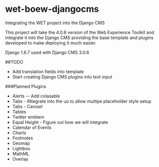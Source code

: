 wet-boew-djangocms
==================

Integrating the WET project into the Django CMS


This project will take the 4.0.6 version of the Web Experience Toolkit and integrate it into the Django CMS providing the base template and plugins developed to make deploying it much easier.

Django 1.6.7 used with Django CMS 3.0.6

##TODO

* Add translation fields into template
* Start creating Django CMS plugins into text input

###Planned Plugins
* Alerts -- Add colasable
* Tabs - INtegrate into the uo to allow multipe placeholder style setup
* Tabs - Carosel
* Tables
* Twitter emblem
* Equal Height - Figure out how we will integrate
* Calendar of Events
* Charts
* Footnotes
* Geomap
* Lightbox
* MathML
* Overlay
